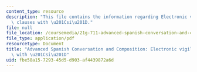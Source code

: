 ```yaml
---
content_type: resource
description: "This file contains the information regarding Electronic vigilance and\
  \ clauses with \u201Csi\u201D."
file: null
file_location: /coursemedia/21g-711-advanced-spanish-conversation-and-composition-spring-2014/fbe58a15729345d5d903af4439872a6d_MIT21G_711S14_vigilance.pdf
file_type: application/pdf
resourcetype: Document
title: "Advanced Spanish Conversation and Composition: Electronic vigilance and clauses\
  \ with \u201Csi\u201D"
uid: fbe58a15-7293-45d5-d903-af4439872a6d
---
```

